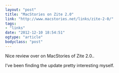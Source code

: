 ```yaml
---
layout: "post"
title: "MacStories on Zite 2.0"
link: "http://www.macstories.net/links/zite-2-0/"
tags: 
- "links"
date: "2012-12-10 18:54:51"
ogtype: "article"
bodyclass: "post"
---
```


Nice review over on MacStories of Zite 2.0..

I’ve been finding the update pretty interesting myself.